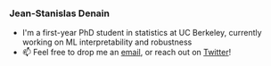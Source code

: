 ### Jean-Stanislas Denain

- I'm a first-year PhD student in statistics at UC Berkeley, currently working on ML interpretability and robustness
- 📫 Feel free to drop me an [email](mailto:js_denain@berkeley.edu), or reach out on [Twitter](https://twitter.com/DenainJs)!
